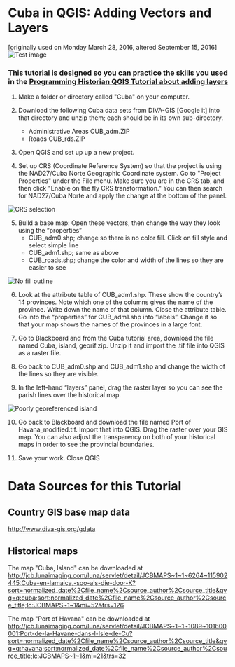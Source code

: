 # Cuba in QGIS: Adding Vectors and Layers
[originally used on Monday March 28, 2016, altered September 15, 2016]
![Test image](https://upload.wikimedia.org/wikipedia/commons/thumb/b/bd/Flag_of_Cuba.svg/2000px-Flag_of_Cuba.svg.png)
### This tutorial is designed so you can practice the skills you used in the [Programming Historian QGIS Tutorial about adding layers](http://programminghistorian.org/lessons/qgis-layers "Links to Programming Historian")

1.	Make a folder or directory called "Cuba" on your computer.

2.	Download the following Cuba data sets from DIVA-GIS [Google it] into that directory and unzip them; each should be in its own sub-directory.
    -	Administrative Areas CUB\_adm.ZIP
    -	Roads CUB\_rds.ZIP

3. 	Open QGIS and set up up a new project.

4.	Set up CRS (Coordinate Reference System) so that the project is using the NAD27/Cuba Norte Geographic Coordinate system. Go to "Project Properties" under the File menu. Make sure you are in the CRS tab, and then click "Enable on the fly CRS transformation." You can then search for NAD27/Cuba Norte and apply the change at the bottom of the panel.

![CRS selection](file:///Users/Grand/Desktop/School/Fall%202016/Atlantic%20Revolutions/QGIS/CRS%20selection.png)

5.	Build a base map: Open these vectors, then change the way they look using the “properties”
    - CUB\_adm0.shp; change so there is no color fill. Click on fill style and select simple line
    - CUB\_adm1.shp; same as above
    - CUB\_roads.shp; change the color and width of the lines so they are easier to see

![No fill outline](file:///Users/Grand/Desktop/School/Fall%202016/Atlantic%20Revolutions/QGIS/No%20fill%20outline.png)

6.	Look at the attribute table of CUB\_adm1.shp. These show the country’s 14 provinces. Note which one of the columns gives the name of the province. Write down the name of that column. Close the attribute table. Go into the “properties” for CUB\_adm1.shp into “labels”. Change it so that your map shows the names of the provinces in a large font.

7.	Go to Blackboard and from the Cuba tutorial area, download the file named Cuba, island, georif.zip. Unzip it and import the .tif file into QGIS as a raster file.

8.	Go back to CUB\_adm0.shp and CUB\_adm1.shp and change the width of the lines so they are visible.

9.	In the left-hand “layers” panel, drag the raster layer so you can see the parish lines over the historical map.

![Poorly georeferenced island](file:///Users/Grand/Desktop/School/Fall%202016/Atlantic%20Revolutions/QGIS/Screenshots/Poorly%20geofrenced%20island.png)

10.	Go back to Blackboard and download the file named Port of Havana_modified.tif. Import that into QGIS. Drag the raster over your GIS map. You can also adjust the transparency on both of your historical maps in order to see the provincial boundaries.

11.	Save your work. Close QGIS

# Data Sources for this Tutorial
## Country GIS base map data
http://www.diva-gis.org/gdata

## Historical maps
The map "Cuba, Island" can be downloaded at http://jcb.lunaimaging.com/luna/servlet/detail/JCBMAPS~1~1~6264~115902445:Cuba-en-Iamaica,-soo-als-die-door-K?sort=normalized_date%2Cfile_name%2Csource_author%2Csource_title&qvq=q:cuba;sort:normalized_date%2Cfile_name%2Csource_author%2Csource_title;lc:JCBMAPS~1~1&mi=52&trs=126

The map "Port of Havana" can be downloaded at http://jcb.lunaimaging.com/luna/servlet/detail/JCBMAPS~1~1~1089~101600001:Port-de-la-Havane-dans-l-Isle-de-Cu?sort=normalized_date%2Cfile_name%2Csource_author%2Csource_title&qvq=q:havana;sort:normalized_date%2Cfile_name%2Csource_author%2Csource_title;lc:JCBMAPS~1~1&mi=21&trs=32
